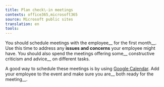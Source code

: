 ```yaml
---
title: Plan check\-in meetings
contexts: office365,microsoft365
source: Microsoft public sites
translation: en
tools: 
---
```


You should schedule meetings with the employee__ for the first month__\. Use this time to address any __issues and concerns__ your employee might have\. You should also spend the meetings offering some__ constructive criticism and advice__ on different tasks\. 

A good way to schedule these meetings is by using [Google Calendar](https://www.process.st/2014/05/how-to-manage-small-business-calendars-in-the-cloud/)\. Add your employee to the event and make sure you are__ both ready for the meeting__\.

